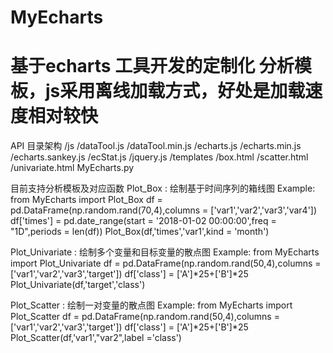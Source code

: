 # MyEcharts
# 基于echarts 工具开发的定制化 分析模板，js采用离线加载方式，好处是加载速度相对较快

API 目录架构
/js
    /dataTool.js
    /dataTool.min.js
    /echarts.js
    /echarts.min.js
    /echarts.sankey.js
    /ecStat.js
    /jquery.js
/templates
    /box.html
    /scatter.html
    /univariate.html
MyEcharts.py


目前支持分析模板及对应函数 
Plot_Box :  绘制基于时间序列的箱线图
Example:
    from MyEcharts import Plot_Box
    df = pd.DataFrame(np.random.rand(70,4),columns = ['var1','var2','var3','var4'])
    df['times'] = pd.date_range(start = '2018-01-02 00:00:00',freq = "1D",periods = len(df))
    Plot_Box(df,'times','var1',kind = 'month')
        
Plot_Univariate :  绘制多个变量和目标变量的散点图
Example:
    from MyEcharts import Plot_Univariate
    df = pd.DataFrame(np.random.rand(50,4),columns = ['var1','var2','var3','target'])
    df['class'] = ['A']*25+['B']*25
    Plot_Univariate(df,'target','class')
        
Plot_Scatter :  绘制一对变量的散点图
Example:
    from MyEcharts import Plot_Scatter
    df = pd.DataFrame(np.random.rand(50,4),columns = ['var1','var2','var3','target'])
    df['class'] = ['A']*25+['B']*25
    Plot_Scatter(df,'var1',"var2",label ='class')


